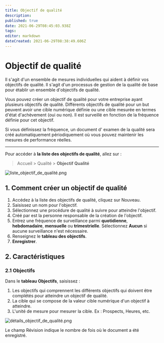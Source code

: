 ```yaml
---
title: Objectif de qualité
description: 
published: true
date: 2021-06-29T08:45:03.938Z
tags: 
editor: markdown
dateCreated: 2021-06-29T08:38:49.606Z
---
```


# Objectif de qualité

Il s'agit d'un ensemble de mesures individuelles qui aident à définir vos objectifs de qualité. Il s'agit d'un processus de gestion de la qualité de base pour établir un ensemble d'objectifs de qualité.

Vous pouvez créer un objectif de qualité pour votre entreprise ayant plusieurs objectifs de qualité. Différents objectifs de qualité pour un but peuvent avoir une cible numérique définie ou une cible mesurée en termes d'état d'achèvement (oui ou non). Il est surveillé en fonction de la fréquence définie pour cet objectif.

Si vous définissez la fréquence, un document d' examen de la qualité sera créé automatiquement périodiquement où vous pouvez maintenir les mesures de performance réelles.

---

Pour accéder à **la liste des objectifs de qualité**, allez sur :

> Accueil > Qualité > **Objectif Qualité**

![liste_objectif_de_qualité.png](/content/qualite/quality-goal/liste_objectif_de_qualité.png)

## 1. Comment créer un objectif de qualité

1. Accédez à la liste des objectifs de qualité, cliquez sur Nouveau.
2. Saisissez un nom pour l'objectif.
3. Sélectionnez une procédure de qualité à suivre pour atteindre l'objectif.
4. Créé par est la personne responsable de la création de l'objectif.
5. Entrez une fréquence de surveillance parmi **quotidienne**, **hebdomadaire**, **mensuelle** ou **trimestrielle**. Sélectionnez **Aucun** si aucune surveillance n'est nécessaire. 
6. Renseignez le **tableau des objectifs**.
6. **Enregistrer**.

## 2. Caractéristiques

### 2.1 Objectifs
Dans le **tableau Objectifs**, saisissez :

1. Les objectifs qui comprennent les différents objectifs qui doivent être complétés pour atteindre un objectif de qualité.
2. La cible qui se compose de la valeur cible numérique d'un objectif à atteindre.
3. L'unité de mesure pour mesurer la cible. Ex : Prospects, Heures, etc.

![détails_objectif_de_qualité.png](/content/qualite/quality-goal/détails_objectif_de_qualité.png)

Le champ Révision indique le nombre de fois où le document a été enregistré.